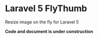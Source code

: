 # Laravel 5 FlyThumb
Resize image on the fly for Laravel 5

**Code and document is under construction**
